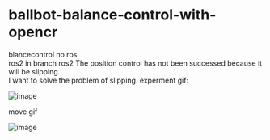 # ballbot-balance-control-with-opencr
blancecontrol no ros  
ros2 in branch ros2
The position control has not been successed because it will be slipping.  
I want to solve the problem of slipping.
experment gif:  

![image](https://github.com/quaei676/ballbot-balance-control-with-opencr/blob/master/VID_20181127_194233.gif)

move gif

![image](https://github.com/quaei676/ballbot-balance-control-with-opencr/blob/master/VID_20190131_140628.gif)
